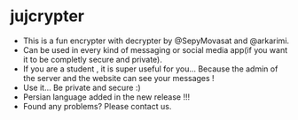 # jujcrypter

* This is a fun encrypter with decrypter by @SepyMovasat and @arkarimi.
* Can be used in every kind of messaging or social media app(if you want it to be completly secure and private).
* If you are a student , it is super useful for you... Because the admin of the server and the website can see your messages !
* Use it... Be private and secure :)
* Persian language added in the new release !!!
* Found any problems? Please contact us.
